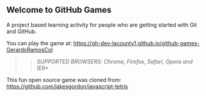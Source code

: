 ## Welcome to GitHub Games

A project based learning activity for people who are getting started with Git and GitHub.

You can play the game at: https://gh-dev-lacounty1.github.io/github-games-GerardoRamosCol

>> _*SUPPORTED BROWSERS*: Chrome, Firefox, Safari, Opera and IE9+_

This fun open source game was cloned from: https://github.com/jakesgordon/javascript-tetris
